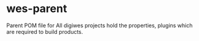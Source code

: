 # wes-parent

Parent POM file for All digiwes projects hold the properties, plugins which are required to build products.